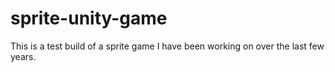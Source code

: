 # sprite-unity-game

This is a test build of a sprite game I have been working on over the last few years. 
